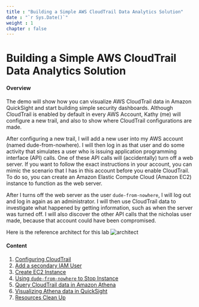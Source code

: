 ```yaml
---
title : "Building a Simple AWS CloudTrail Data Analytics Solution"
date : "`r Sys.Date()`"
weight : 1
chapter : false
---
```


# Building a Simple AWS CloudTrail Data Analytics Solution

#### Overview

The demo will show how you can visualize AWS CloudTrail data in Amazon QuickSight and start building simple security dashboards. Although CloudTrail is enabled by default in every AWS Account, Kathy (me) will configure a new trail, and also to show where CloudTrail configurations are made.

After configuring a new trail, I will add a new user into my AWS account (named dude-from-nowhere). I will then log in as that user and do some activity that simulates a user who is issuing application programming interface (API) calls. One of these API calls will (accidentally) turn off a web server. If you want to follow the exact instructions in your account, you can mimic the scenario that I has in this account before you enable CloudTrail. To do so, you can create an Amazon Elastic Compute Cloud (Amazon EC2) instance to function as the web server.

After I turns off the web server as the user `dude-from-nowhere`, I will log out and log in again as an administrator. I will then use CloudTrail data to investigate what happened by getting information, such as when the server was turned off. I will also discover the other API calls that the nicholas user made, because that account could have been compromised.

Here is the reference architect for this lab
![architect](/images/architect/lab-cloudtrail-architect.png)
#### Content

<!-- 1. [Introduction](1-services-theory/)
2. [Prerequisites](2-prerequisites/) -->
1. [Configuring CloudTrail](3-config-cloudtrail/)
4. [Add a secondary IAM User](4-add-iam/)
5. [Create EC2 Instance](5-add-ec2/)
6. [Using `dude-from-nowhere` to Stop Instance](6-stop-ec2/)
7. [Query CloudTrail data in Amazon Athena](7-athena-query/)
8. [Visualizing Athena data in QuickSight](8-quicksight-visualize/)
9. [Resources Clean Up](9-clean-up)
